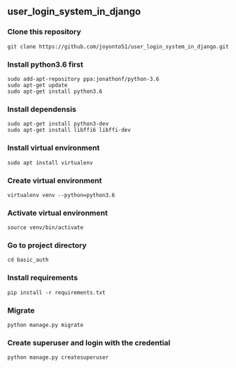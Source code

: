 ## user_login_system_in_django

### Clone this repository
`git clone https://github.com/joyonto51/user_login_system_in_django.git`

### Install python3.6 first
```
sudo add-apt-repository ppa:jonathonf/python-3.6
sudo apt-get update
sudo apt-get install python3.6
```
### Install dependensis
```
sudo apt-get install python3-dev
sudo apt-get install libffi6 libffi-dev
```
### Install virtual environment

`sudo apt install virtualenv`

### Create virtual environment

`virtualenv venv --python=python3.6`

### Activate virtual environment

`source venv/bin/activate`

### Go to project directory

`cd basic_auth`

### Install requirements

`pip install -r requirements.txt`

### Migrate
`python manage.py migrate`

### Create superuser and login with the credential

`python manage.py createsuperuser`

